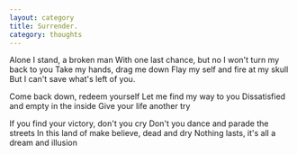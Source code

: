 ```yaml
---
layout: category
title: Surrender.
category: thoughts
---
```


Alone I stand, a broken man
With one last chance, but no
I won't turn my back to you
Take my hands, drag me down
Flay my self and fire at my skull
But I can't save what's left of you. 

Come back down, redeem yourself 
Let me find my way to you
Dissatisfied and empty in the inside
Give your life another try

If you find your victory, don't you cry
Don't you dance and parade the streets
In this land of make believe, dead and dry
Nothing lasts, it's all a dream and illusion